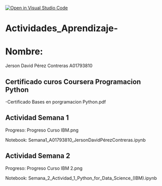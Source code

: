 [![Open in Visual Studio Code](https://classroom.github.com/assets/open-in-vscode-c66648af7eb3fe8bc4f294546bfd86ef473780cde1dea487d3c4ff354943c9ae.svg)](https://classroom.github.com/online_ide?assignment_repo_id=8478508&assignment_repo_type=AssignmentRepo)
# Actividades_Aprendizaje-
# Nombre:
Jerson David Pérez Contreras
A01793810

## Certificado curos Coursera Programacion Python

-Certificado Bases en porgramacion Python.pdf

## Actividad Semana 1

Progreso: Progreso Curso IBM.png

Notebook: Semana1_A01793810_JersonDavidPérezContreras.ipynb

## Actividad Semana 2

Progreso: Progreso Curso IBM 2.png

Notebook: Semana_2_Actividad_1_Python_for_Data_Science_(IBM).ipynb


